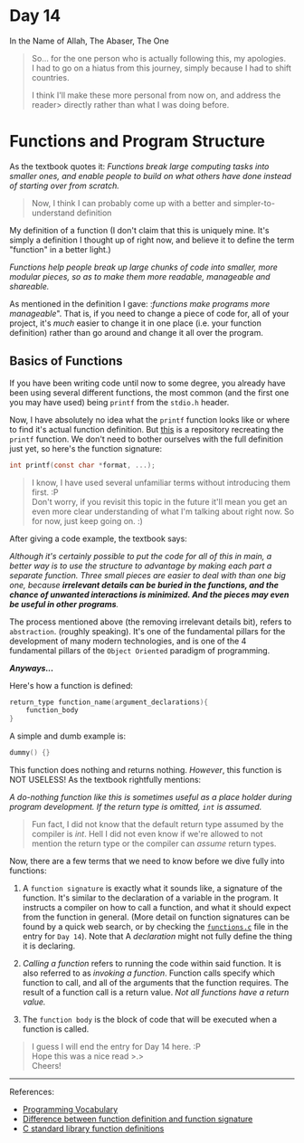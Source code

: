 # Day 14

In the Name of Allah, The Abaser, The One

> So... for the one person who is actually following this, my apologies. \
> I had to go on a hiatus from this journey, simply because I had to shift \
> countries.
>
> I think I'll make these more personal from now on, and address the reader>
> directly rather than what I was doing before.

# Functions and Program Structure

As the textbook quotes it: _Functions break large computing tasks into smaller ones, and enable people to build on what others have done instead of starting over from scratch._

> Now, I think I can probably come up with a better and simpler-to-understand definition

My definition of a function (I don't claim that this is uniquely mine. It's simply a definition I thought up of right now, and believe it to define the term "function" in a better light.)

_Functions help people break up large chunks of code into smaller, more modular pieces, so as to make them more readable, manageable and shareable._

As mentioned in the definition I gave: :_functions make programs more manageable_". That is, if you need to change a piece of code for, all of your project, it's _much_ easier to change it in one place (i.e. your function definition) rather than go around and change it all over the program.

## Basics of Functions

If you have been writing code until now to some degree, you already have been using several different functions, the most common (and the first one you may have used) being `printf` from the `stdio.h` header.

Now, I have absolutely no idea what the `printf` function looks like or where to find it's actual function definition. But [this](https://github.com/bdbaraban/printf) is a repository recreating the `printf` function. We don't need to bother ourselves with the full definition just yet, so here's the function signature:

```c
int printf(const char *format, ...);
```

> I know, I have used several unfamiliar terms without introducing them first. :P \
> Don't worry, if you revisit this topic in the future it'll mean you get an even more clear understanding of what I'm talking about right now. So for now, just keep going on. :)

After giving a code example, the textbook says:

_Although it's certainly possible to put the code for all of this in main, a better way is to use the structure to advantage by making each part a separate function. Three small pieces are easier to deal with than one big one, because **irrelevant details can be buried in the functions, and the chance of unwanted interactions is minimized. And the pieces may even be useful in other programs**._

The process mentioned above (the removing irrelevant details bit), refers to `abstraction`. (roughly speaking). It's one of the fundamental pillars for the development of many modern technologies, and is one of the 4 fundamental pillars of the `Object Oriented` paradigm of programming.

***Anyways...***

Here's how a function is defined:

```c
return_type function_name(argument_declarations){
    function_body
}
```

A simple and dumb example is:

```c
dummy() {}
```

This function does nothing and returns nothing. _However_, this function is NOT USELESS!
As the textbook rightfully mentions:

_A do-nothing function like this is sometimes useful as a place holder during program development. If the return type is omitted, `int` is assumed._

> Fun fact, I did not know that the default return type assumed by the compiler is _int_. Hell I did not even know if we're allowed to not mention the return type or the compiler can _assume_ return types.

Now, there are a few terms that we need to know before we dive fully into functions:

1. A `function signature` is exactly what it sounds like, a signature of the function. It's similar to the declaration of a variable in the program. It instructs a compiler on how to call a function, and what it should expect from the function in general. (More detail on function signatures can be found by a quick web search, or by checking the [`functions.c`](functions.c) file in the entry for `Day 14`). Note that A _declaration_ might not fully define the thing it is declaring.

2. _Calling a function_ refers to running the code within said function. It is also referred to as _invoking a function_. Function calls specify which function to call, and all of the arguments that the function requires. The result of a function call is a return value. _Not all functions have a return value._

3. The `function body` is the block of code that will be executed when a function is called.


> I guess I will end the entry for Day 14 here. :P \
> Hope this was a nice read >.> \
> Cheers!

---

References:
- [Programming Vocabulary](https://www.programmingforbeginnersbook.com/blog/expand_your_programming_vocabulary/)
- [Difference between function definition and function signature](https://stackoverflow.com/questions/2322736/what-is-the-difference-between-function-declaration-and-signature#2323005)
- [C standard library function definitions](https://github.com/DevSolar/pdclib)

